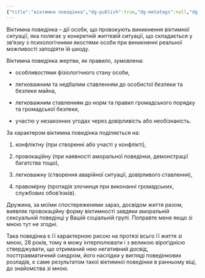```yaml
---
{"title":"віктимна поведінка","dg-publish":true,"dg-metatags":null,"dg-home":null,"permalink":"/viktimna-povedinka/","dgPassFrontmatter":true,"noteIcon":""}
---
```


Віктимна поведінка – дії особи, що провокують виникнення віктимної ситуації, яка полягає у конкретній життєвій ситуації, що складається у зв’язку з психологічними якостями особи при виникненні реальної можливості заподіяти їй шкоду.

Віктимна поведінка жертви, як правило, зумовлена:

- особливостями фізіологічного стану особи,

- легковажним та недбалим ставленням до особистої безпеки та безпеки майна,

- легковажним ставленням до норм та правил громадського порядку та громадської безпеки,

- участю у незаконних угодах через довірливість або необізнаність.

За характером віктимна поведінка поділяється на:

1) конфліктну (при створенні або участі у конфлікті),

2) провокаційну (при наявності аморальної поведінки, демонстрації багатства тощо),

3) легковажну (створення аварійної ситуації, довірливого ставлення),

4) правомірну (протидія злочинця при виконанні громадських, службових обов’язків).

Дружина, за моїми спостереженями зараз, досвідом життя разом, виявляє провокаційну форму віктимності  завдяки аморальній сексуальній поведінці у Вашій соціальній групі. Поправте мене якщо зі мною тут не згодні.

Така поведінка є її характерною рисою на протязі всьго її життя зі мною, 28 років, тому я можу інтерполювати і з великою вірогіднісю стверджувати, що отриманий нею негативний досвід, посттравматичний синдром, його наслідки у вигляді поведінкових розладів, є саме результатом такої віктимної поведінки в ранньому віці, до знайомства зі мною.